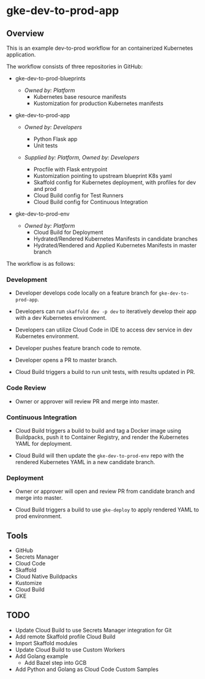 # gke-dev-to-prod-app

## Overview

This is an example dev-to-prod workflow for an containerized Kubernetes application.

The workflow consists of three repositories in GitHub:

- gke-dev-to-prod-blueprints
    - *Owned by: Platform*
        - Kubernetes base resource manifests
        - Kustomization for production Kubernetes manifests

- gke-dev-to-prod-app
    - *Owned by: Developers*
        - Python Flask app
        - Unit tests

    - *Supplied by: Platform, Owned by: Developers*
        - Procfile with Flask entrypoint
        - Kustomization pointing to upstream blueprint K8s yaml
        - Skaffold config for Kubernetes deployment, with profiles for dev and prod
        - Cloud Build config for Test Runners
        - Cloud Build config for Continuous Integration

- gke-dev-to-prod-env
    - *Owned by: Platform*
        - Cloud Build for Deployment
        - Hydrated/Rendered Kubernetes Manifests in candidate branches
        - Hydrated/Rendered and Applied Kubernetes Manifests in master branch


The workflow is as follows:

### Development

- Developer develops code locally on a feature branch for `gke-dev-to-prod-app`.

- Developers can run `skaffold dev -p dev` to iteratively develop their app with a dev Kubernetes environment.

- Developers can utilize Cloud Code in IDE to access dev service in dev Kubernetes environment.

- Developer pushes feature branch code to remote.

- Developer opens a PR to master branch.

- Cloud Build triggers a build to run unit tests, with results updated in PR.

### Code Review

- Owner or approver will review PR and merge into master.

### Continuous Integration

- Cloud Build triggers a build to build and tag a Docker image using Buildpacks, push it to Container Registry, and render the Kubernetes YAML for deployment.

- Cloud Build will then update the `gke-dev-to-prod-env` repo with the rendered Kubernetes YAML in a new candidate branch.

### Deployment 

- Owner or approver will open and review PR from candidate branch and merge into master. 

- Cloud Build triggers a build to use `gke-deploy` to apply rendered YAML to prod environment.

## Tools 

- GitHub
- Secrets Manager
- Cloud Code
- Skaffold
- Cloud Native Buildpacks
- Kustomize
- Cloud Build
- GKE

## TODO

- Update Cloud Build to use Secrets Manager integration for Git
- Add remote Skaffold profile Cloud Build
- Import Skaffold modules
- Update Cloud Build to use Custom Workers
- Add Golang example
    - Add Bazel step into GCB
- Add Python and Golang as Cloud Code Custom Samples